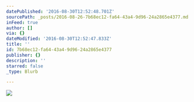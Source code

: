 ```yaml
---
datePublished: '2016-08-30T12:52:48.701Z'
sourcePath: _posts/2016-08-26-7b68ec12-fa64-43a4-9d96-24a2865e4377.md
inFeed: true
author: []
via: {}
dateModified: '2016-08-30T12:52:47.833Z'
title: ''
id: 7b68ec12-fa64-43a4-9d96-24a2865e4377
publisher: {}
description: ''
starred: false
_type: Blurb

---
```

![](https://the-grid-user-content.s3-us-west-2.amazonaws.com/3fb66298-6db7-4f62-a2a3-7c5daeeb3309.jpg)